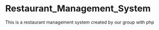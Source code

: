 # Restaurant_Management_System
This is a restaurant management system created by our group with php
